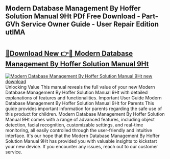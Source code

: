 ## Modern Database Management By Hoffer Solution Manual 9Ht PDf Free Download - Part-GVh Service Owner Guide - User Repair Edition utIMA

# <h2><a href="http://bc62080.oget.top/?id=Modern+Database+Management+By+Hoffer+Solution+Manual+9Ht">🔗Download New 👉🔴 Modern Database Management By Hoffer Solution Manual 9Ht</a></h2>

[![Modern Database Management By Hoffer Solution Manual 9Ht new download](https://i.imgur.com/5g1atiW.png)](http://bc62080.oget.top/?id=Modern+Database+Management+By+Hoffer+Solution+Manual+9Ht)
Unlocking Value This manual reveals the full value of your new Modern Database Management By Hoffer Solution Manual 9Ht with detailed explanations of features and functionalities. Important User Guide Modern Database Management By Hoffer Solution Manual 9Ht for Parents This guide provides important information for parents regarding the safe use of this product for children. Modern Database Management By Hoffer Solution Manual 9Ht comes with a range of advanced features, including object detection, facial recognition, customizable settings, and real-time monitoring, all easily controlled through the user-friendly and intuitive interface. It's our hope that the Modern Database Management By Hoffer Solution Manual 9Ht has provided you with valuable insights to kickstart your new device. If you encounter any issues, reach out to our customer service.
